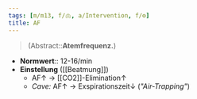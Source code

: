 ```yaml
---
tags: [m/m13, f/🫁, a/Intervention, f/⚙️]
title: AF
---
```

> (Abstract::**Atemfrequenz.**)
- **Normwert**:: 12-16/min
- **Einstellung** ([[Beatmung]])
	- AF↑ → [[CO2]]-Elimination↑
	- *Cave:* AF↑ → Exspirationszeit↓ (*"Air-Trapping"*)
